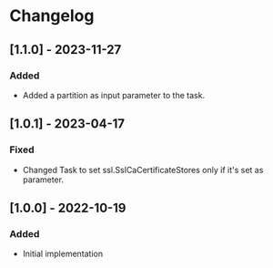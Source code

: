 # Changelog

## [1.1.0] - 2023-11-27
### Added
- Added a partition as input parameter to the task.

## [1.0.1] - 2023-04-17
### Fixed
- Changed Task to set ssl.SslCaCertificateStores only if it's set as parameter.

## [1.0.0] - 2022-10-19
### Added
- Initial implementation